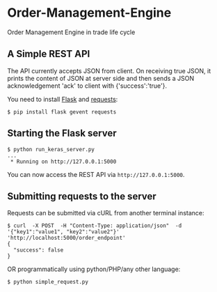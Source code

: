 # Order-Management-Engine
Order Management Engine in trade life cycle


## A Simple REST API

The API currently accepts JSON from client. On receiving true JSON, it prints the content of JSON at server side and then sends a JSON acknowledgement 'ack' to client with {'success':'true'}.

You need to install [Flask](http://flask.pocoo.org/) and [requests](http://docs.python-requests.org/en/master/):
```
$ pip install flask gevent requests
```

## Starting the Flask server
```
$ python run_keras_server.py 
...
 * Running on http://127.0.0.1:5000
```

You can now access the REST API via `http://127.0.0.1:5000`.


## Submitting requests to the server

Requests can be submitted via cURL from another terminal instance:
```
$ curl  -X POST  -H "Content-Type: application/json"  -d '{"key1":"value1", "key2":"value2"}' 'http://localhost:5000/order_endpoint'  
{
  "success": false
}
```

OR programmatically using python/PHP/any other language:
```
$ python simple_request.py
```
